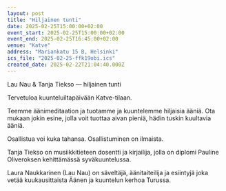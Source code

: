 ```yaml
---
layout: post
title: "Hiljainen tunti"
date: 2025-02-25T15:00:00+02:00
event_start: 2025-02-25T15:00:00+02:00
event_end: 2025-02-25T16:45:00+02:00
venue: "Katve"
address: "Mariankatu 15 B, Helsinki"
ics_file: "2025-02-25-ffk19obi.ics"
created_date: 2025-02-22T21:04:40.000Z
---
```


Lau Nau & Tanja Tiekso — hiljainen tunti  
  
Tervetuloa kuunteluiltapäivään Katve-tilaan.  
  
Teemme äänimeditaation ja tuotamme ja kuuntelemme hiljaisia ääniä. Ota mukaan jokin esine, jolla voit tuottaa aivan pieniä, hädin tuskin kuultavia ääniä.  
  
Osallistua voi kuka tahansa. Osallistuminen on ilmaista.  
  
Tanja Tiekso on musiikkitieteen dosentti ja kirjailija, jolla on diplomi Pauline Oliveroksen kehittämässä syväkuuntelussa.  
  
Laura Naukkarinen (Lau Nau) on säveltäjä, äänitaiteilija ja esiintyjä joka vetää kuukausittaista Äänen ja kuuntelun kerhoa Turussa.
